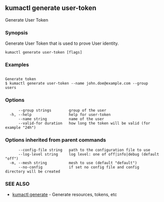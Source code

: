 ## kumactl generate user-token

Generate User Token

### Synopsis

Generate User Token that is used to prove User identity.

```
kumactl generate user-token [flags]
```

### Examples

```

Generate token
$ kumactl generate user-token --name john.doe@example.com --group users 

```

### Options

```
      --group strings        group of the user
  -h, --help                 help for user-token
      --name string          name of the user
      --valid-for duration   how long the token will be valid (for example "24h")
```

### Options inherited from parent commands

```
      --config-file string   path to the configuration file to use
      --log-level string     log level: one of off|info|debug (default "off")
  -m, --mesh string          mesh to use (default "default")
      --no-config            if set no config file and config directory will be created
```

### SEE ALSO

* [kumactl generate](kumactl_generate.md)	 - Generate resources, tokens, etc

